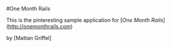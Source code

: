#One Month Rails

This is the pinteresting sample application for 
[*One Month Rails*] (http://onemonthrails.com)

by [Mattan Griffel]